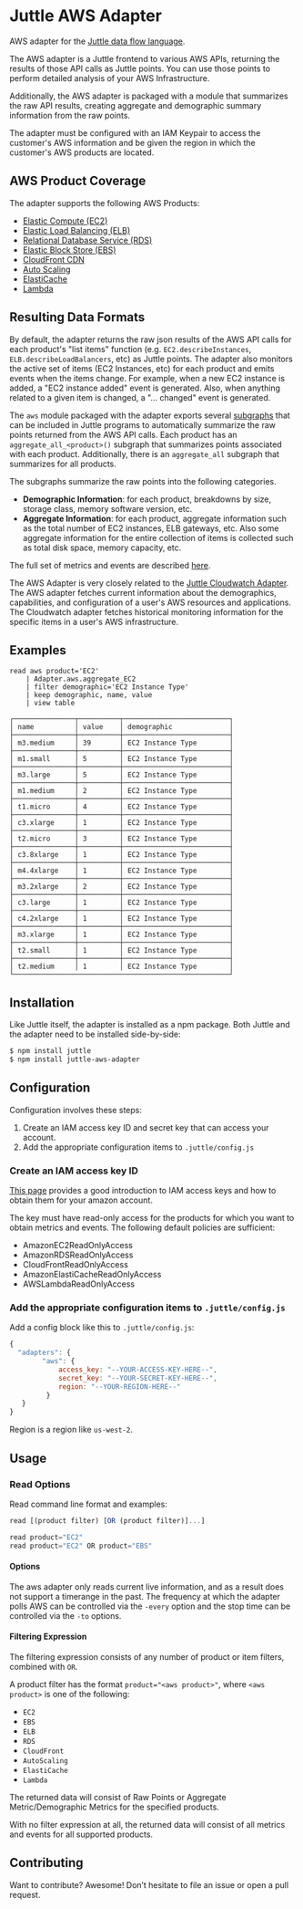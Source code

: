 # Juttle AWS Adapter

AWS adapter for the [Juttle data flow
language](https://github.com/juttle/juttle).

The AWS adapter is a Juttle frontend to various AWS APIs, returning the results of those API calls as Juttle points. You can use those points to perform detailed analysis of your AWS Infrastructure.

Additionally, the AWS adapter is packaged with a module that summarizes the raw API results, creating aggregate and demographic summary information from the raw points.

The adapter must be configured with an IAM Keypair to access the customer's AWS information and be given the region in which the customer's AWS products are located.

## AWS Product Coverage

The adapter supports the following AWS Products:

- [Elastic Compute (EC2)](http://docs.aws.amazon.com/AWSEC2/latest/UserGuide/monitoring_ec2.html)
- [Elastic Load Balancing (ELB)](http://docs.aws.amazon.com/ElasticLoadBalancing/latest/DeveloperGuide/elb-cloudwatch-metrics.html)
- [Relational Database Service (RDS)](http://docs.aws.amazon.com/AmazonRDS/latest/UserGuide/USER_Monitoring.html)
- [Elastic Block Store (EBS)](http://docs.aws.amazon.com/AWSEC2/latest/UserGuide/monitoring-volume-status.html)
- [CloudFront CDN](http://docs.aws.amazon.com/AmazonCloudFront/latest/DeveloperGuide/monitoring-using-cloudwatch.html)
- [Auto Scaling](http://docs.aws.amazon.com/AutoScaling/latest/DeveloperGuide/as-instance-monitoring.html)
- [ElastiCache](http://docs.aws.amazon.com/AmazonElastiCache/latest/UserGuide/CacheMetrics.html)
- [Lambda](http://docs.aws.amazon.com/lambda/latest/dg/monitoring-functions.html)

## Resulting Data Formats

By default, the adapter returns the raw json results of the AWS API calls for each product's "list items" function (e.g. `EC2.describeInstances`, `ELB.describeLoadBalancers`, etc) as Juttle points. The adapter also monitors the active set of items (EC2 Instances, etc) for each product and emits events when the items change. For example, when a new EC2 instance is added, a "EC2 instance added" event is generated. Also, when anything related to a given item is changed, a "... changed" event is generated.

The `aws` module packaged with the adapter exports several [subgraphs](http://juttle.github.io/juttle/concepts/programming_constructs/#subgraphs) that can be included in Juttle programs to automatically summarize the raw points returned from the AWS API calls. Each product has an `aggregate_all_<product>()` subgraph that summarizes points associated with each product. Additionally, there is an `aggregate_all` subgraph that summarizes for all products.

The subgraphs summarize the raw points into the following categories.
- **Demographic Information**: for each product, breakdowns by size, storage class, memory software version, etc.
- **Aggregate Information**: for each product, aggregate information such as the total number of EC2 instances, ELB gateways, etc. Also some aggregate information for the entire collection of items is collected such as total disk space, memory capacity, etc.

The full set of metrics and events are described [here](./docs/aws_adapter_metrics_events.md).

The AWS Adapter is very closely related to the [Juttle Cloudwatch Adapter](https://github.com/juttle/juttle-cloudwatch-adapter). The AWS adapter fetches current information about the demographics, capabilities, and configuration of a user's AWS resources and applications. The Cloudwatch adapter fetches historical monitoring information for the specific items in a user's AWS infrastructure.

## Examples

```
read aws product='EC2'
    | Adapter.aws.aggregate_EC2
    | filter demographic='EC2 Instance Type'
    | keep demographic, name, value
    | view table

┌───────────────┬──────────┬──────────────────────────┐
│ name          │ value    │ demographic              │
├───────────────┼──────────┼──────────────────────────┤
│ m3.medium     │ 39       │ EC2 Instance Type        │
├───────────────┼──────────┼──────────────────────────┤
│ m1.small      │ 5        │ EC2 Instance Type        │
├───────────────┼──────────┼──────────────────────────┤
│ m3.large      │ 5        │ EC2 Instance Type        │
├───────────────┼──────────┼──────────────────────────┤
│ m1.medium     │ 2        │ EC2 Instance Type        │
├───────────────┼──────────┼──────────────────────────┤
│ t1.micro      │ 4        │ EC2 Instance Type        │
├───────────────┼──────────┼──────────────────────────┤
│ c3.xlarge     │ 1        │ EC2 Instance Type        │
├───────────────┼──────────┼──────────────────────────┤
│ t2.micro      │ 3        │ EC2 Instance Type        │
├───────────────┼──────────┼──────────────────────────┤
│ c3.8xlarge    │ 1        │ EC2 Instance Type        │
├───────────────┼──────────┼──────────────────────────┤
│ m4.4xlarge    │ 1        │ EC2 Instance Type        │
├───────────────┼──────────┼──────────────────────────┤
│ m3.2xlarge    │ 2        │ EC2 Instance Type        │
├───────────────┼──────────┼──────────────────────────┤
│ c3.large      │ 1        │ EC2 Instance Type        │
├───────────────┼──────────┼──────────────────────────┤
│ c4.2xlarge    │ 1        │ EC2 Instance Type        │
├───────────────┼──────────┼──────────────────────────┤
│ m3.xlarge     │ 1        │ EC2 Instance Type        │
├───────────────┼──────────┼──────────────────────────┤
│ t2.small      │ 1        │ EC2 Instance Type        │
├───────────────┼──────────┼──────────────────────────┤
│ t2.medium     │ 1        │ EC2 Instance Type        │
└─────────────────────────────────────────────────────┘
```

## Installation

Like Juttle itself, the adapter is installed as a npm package. Both Juttle and
the adapter need to be installed side-by-side:

```bash
$ npm install juttle
$ npm install juttle-aws-adapter
```
## Configuration

Configuration involves these steps:

1. Create an IAM access key ID and secret key that can access your account.
2. Add the appropriate configuration items to `.juttle/config.js`

### Create an IAM access key ID

[This page](https://aws.amazon.com/developers/access-keys/) provides a good introduction to IAM access keys and how to obtain them for your amazon account.

The key must have read-only access for the products for which you want to obtain metrics and events. The following default policies are sufficient:

- AmazonEC2ReadOnlyAccess
- AmazonRDSReadOnlyAccess
- CloudFrontReadOnlyAccess
- AmazonElastiCacheReadOnlyAccess
- AWSLambdaReadOnlyAccess

### Add the appropriate configuration items to `.juttle/config.js`

Add a config block like this to `.juttle/config.js`:

```Javascript
{
  "adapters": {
        "aws": {
            access_key: "--YOUR-ACCESS-KEY-HERE--",
            secret_key: "--YOUR-SECRET-KEY-HERE--",
            region: "--YOUR-REGION-HERE--"
         }
   }
}
```

Region is a region like `us-west-2`.

## Usage

### Read Options

Read command line format and examples:

```Javascript
read [(product filter) [OR (product filter)]...]

read product="EC2"                                                        // Return all metrics and events for all EC2 instances
read product="EC2" OR product="EBS"                                       // Return all metrics and events for the set of EC2 instances and EBS volumes
```

#### Options

The aws adapter only reads current live information, and as a result does not support a timerange in the past. The frequency at which the adapter polls AWS can be controlled via the `-every` option and the stop time can be controlled via the `-to` options.

#### Filtering Expression

The filtering expression consists of any number of product or item filters, combined with `OR`.

A product filter has the format `product="<aws product>"`, where `<aws product>` is one of the following:

- `EC2`
- `EBS`
- `ELB`
- `RDS`
- `CloudFront`
- `AutoScaling`
- `ElastiCache`
- `Lambda`

The returned data will consist of Raw Points or Aggregate Metric/Demographic Metrics for the specified products.

With no filter expression at all, the returned data will consist of all metrics and events for all supported products.

## Contributing

Want to contribute? Awesome! Don’t hesitate to file an issue or open a pull
request.
